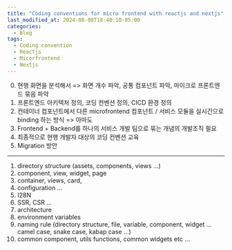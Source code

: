 ```yaml
---
title: "Coding conventions for micro frontend with reactjs and nextjs"  
last_modified_at: 2024-08-08T18:40:10-05:00
categories:
  - Blog
tags:
  - Coding convention
  - Reactjs
  - Micorfrontend
  - Nextjs
---
```


0. 현행 화면을 분석해서 => 화면 개수 파악, 공통 컴포넌트 파악, 마이크로 프론트엔드 묶음 파악
1. 프론트엔드 아키텍처 정의,  코딩 컨벤션 정의, CICD 환경 정의
2. 컨테이너 컴포넌트에서 다른 microfrontend 컴포넌트 / 서비스 모듈을 실시간으로 binding 하는 방식 => 아마도  
3. Frontend + Backend를 하나의 서비스 개발 팀으로 묶는 개념의 개발조직 필요  
4. 최종적으로 현행 개발자 대상의 코딩 컨벤션 교육
5. Migration 방안  

---
1. directory structure  (assets, components, views ...)  
2. component, view, widget, page
3. container, views, card, 
4. configuration ...
5. I28N  
6. SSR, CSR ...
7. architecture
8. environment variables
9. naming rule (directory structure, file, variable, component, widget ... camel case, snake case, kabap case ...)
10. common component, utils functions, common widgets etc ...  
